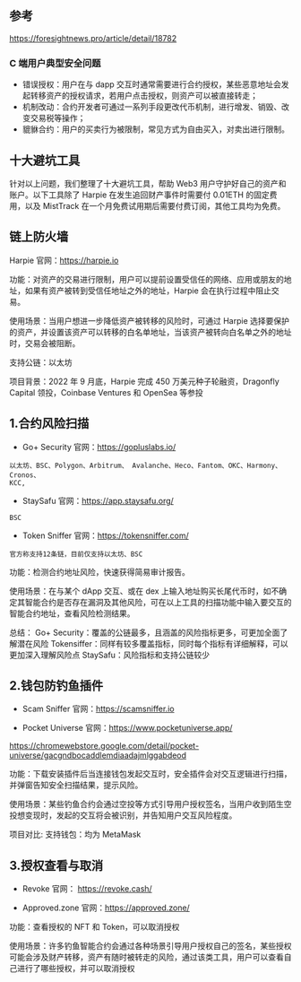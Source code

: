 ## 参考
https://foresightnews.pro/article/detail/18782

### C 端用户典型安全问题
* 错误授权：用户在与 dapp 交互时通常需要进行合约授权，某些恶意地址会发起转移资产的授权请求，若用户点击授权，则资产可以被直接转走；
* 机制改动：合约开发者可通过一系列手段更改代币机制，进行增发、销毁、改变交易税等操作；
* 貔貅合约：用户的买卖行为被限制，常见方式为自由买入，对卖出进行限制。

## 十大避坑工具
针对以上问题，我们整理了十大避坑工具，帮助 Web3 用户守护好自己的资产和账户。以下工具除了 Harpie 在发生追回财产事件时需要付 0.01ETH 的固定费用，以及 MistTrack 在一个月免费试用期后需要付费订阅，其他工具均为免费。

## 链上防火墙
Harpie
官网：https://harpie.io

功能：对资产的交易进行限制，用户可以提前设置受信任的网络、应用或朋友的地址，如果有资产被转到受信任地址之外的地址，Harpie 会在执行过程中阻止交易。

使用场景：当用户想进一步降低资产被转移的风险时，可通过 Harpie 选择要保护的资产，并设置该资产可以转移的白名单地址，当该资产被转向白名单之外的地址时，交易会被阻断。

支持公链：以太坊

项目背景：2022 年 9 月底，Harpie 完成 450 万美元种子轮融资，Dragonfly Capital 领投，Coinbase Ventures 和 OpenSea 等参投

## 1.合约风险扫描
* Go+ Security
官网：https://gopluslabs.io/
```
以太坊、BSC、Polygon、Arbitrum、 Avalanche、Heco、Fantom、OKC、Harmony、Cronos、
KCC,
```

* StaySafu
官网：https://app.staysafu.org/
```
BSC
```

* Token Sniffer
官网：https://tokensniffer.com/
```
官方称支持12条链，目前仅支持以太坊、BSC
```

功能：检测合约地址风险，快速获得简易审计报告。

使用场景：在与某个 dApp 交互、或在 dex 上输入地址购买长尾代币时，如不确定其智能合约是否存在漏洞及其他风险，可在以上工具的扫描功能中输入要交互的智能合约地址，查看风险检测结果。

总结：
Go+ Security：覆盖的公链最多，且涵盖的风险指标更多，可更加全面了解潜在风险
Tokensiffer：同样有较多覆盖指标，同时每个指标有详细解释，可以更加深入理解风险点
StaySafu：风险指标和支持公链较少

## 2.钱包防钓鱼插件
* Scam Sniffer
官网：https://scamsniffer.io

* Pocket Universe
官网：https://www.pocketuniverse.app/

https://chromewebstore.google.com/detail/pocket-universe/gacgndbocaddlemdiaadajmlggabdeod

功能：下载安装插件后当连接钱包发起交互时，安全插件会对交互逻辑进行扫描，并弹窗告知安全扫描结果，提示风险。

使用场景：某些钓鱼合约会通过空投等方式引导用户授权签名，当用户收到陌生空投想变现时，发起的交互将会被识别，并告知用户交互风险程度。

项目对比:
支持钱包：均为 MetaMask

## 3.授权查看与取消
* Revoke
官网：
https://revoke.cash/

* Approved.zone
官网：https://approved.zone/

功能：查看授权的 NFT 和 Token，可以取消授权

使用场景：许多钓鱼智能合约会通过各种场景引导用户授权自己的签名，某些授权可能会涉及财产转移，资产有随时被转走的风险，通过该类工具，用户可以查看自己进行了哪些授权，并可以取消授权